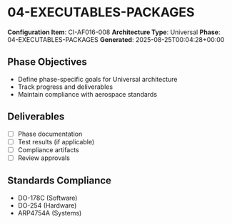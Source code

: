 # 04-EXECUTABLES-PACKAGES

**Configuration Item**: CI-AF016-008
**Architecture Type**: Universal
**Phase**: 04-EXECUTABLES-PACKAGES
**Generated**: 2025-08-25T00:04:28+00:00

## Phase Objectives
- Define phase-specific goals for Universal architecture
- Track progress and deliverables
- Maintain compliance with aerospace standards

## Deliverables
- [ ] Phase documentation
- [ ] Test results (if applicable)
- [ ] Compliance artifacts
- [ ] Review approvals

## Standards Compliance
- DO-178C (Software)
- DO-254 (Hardware)
- ARP4754A (Systems)
